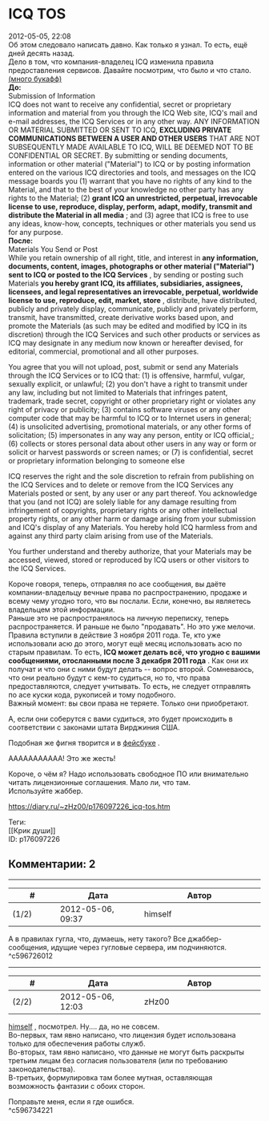 ICQ TOS
=======

  
2012-05-05, 22:08  
 Об этом следовало написать давно. Как только я узнал. То есть, ещё дней десять назад.   
 Дело в том, что компания-владелец ICQ изменила правила предоставления сервисов. Давайте посмотрим, что было и что стало.   
  [(много букафф)](https://zHz00.diary.ru/p176097226.htm?index=1#linkmore176097226m1)      
  **До:**    
 Submission of Information   
 ICQ does not want to receive any confidential, secret or proprietary information and material from you through the ICQ Web site, ICQ's mail and e-mail addresses, the ICQ Services or in any other way. ANY INFORMATION OR MATERIAL SUBMITTED OR SENT TO ICQ,  **EXCLUDING PRIVATE COMMUNICATIONS BETWEEN A USER AND OTHER USERS**  THAT ARE NOT SUBSEQUENTLY MADE AVAILABLE TO ICQ, WILL BE DEEMED NOT TO BE CONFIDENTIAL OR SECRET. By submitting or sending documents, information or other material ("Material") to ICQ or by posting information entered on the various ICQ directories and tools, and messages on the ICQ message boards you (1) warrant that you have no rights of any kind to the Material, and that to the best of your knowledge no other party has any rights to the Material; (2)  **grant ICQ an unrestricted, perpetual, irrevocable license to use, reproduce, display, perform, adapt, modify, transmit and distribute the Material in all media**  ; and (3) agree that ICQ is free to use any ideas, know-how, concepts, techniques or other materials you send us for any purpose.   
  **После:**    
 Materials You Send or Post   
 While you retain ownership of all right, title, and interest in  **any information, documents, content, images, photographs or other material ("Material") sent to ICQ or posted to the ICQ Services**  , by sending or posting such Materials  **you hereby grant ICQ, its affiliates, subsidiaries, assignees, licensees, and legal representatives an irrevocable, perpetual, worldwide license to use, reproduce, edit, market, store**  , distribute, have distributed, publicly and privately display, communicate, publicly and privately perform, transmit, have transmitted, create derivative works based upon, and promote the Materials (as such may be edited and modified by ICQ in its discretion) through the ICQ Services and such other products or services as ICQ may designate in any medium now known or hereafter devised, for editorial, commercial, promotional and all other purposes.   
   
 You agree that you will not upload, post, submit or send any Materials through the ICQ Services or to ICQ that: (1) is offensive, harmful, vulgar, sexually explicit, or unlawful; (2) you don't have a right to transmit under any law, including but not limited to Materials that infringes patent, trademark, trade secret, copyright or other proprietary right or violates any right of privacy or publicity; (3) contains software viruses or any other computer code that may be harmful to ICQ or to Internet users in general; (4) is unsolicited advertising, promotional materials, or any other forms of solicitation; (5) impersonates in any way any person, entity or ICQ official,; (6) collects or stores personal data about other users in any way or form or solicit or harvest passwords or screen names; or (7) is confidential, secret or proprietary information belonging to someone else   
   
 ICQ reserves the right and the sole discretion to refrain from publishing on the ICQ Services and to delete or remove from the ICQ Services any Materials posted or sent, by any user or any part thereof. You acknowledge that you (and not ICQ) are solely liable for any damage resulting from infringement of copyrights, proprietary rights or any other intellectual property rights, or any other harm or damage arising from your submission and ICQ's display of any Materials. You hereby hold ICQ harmless from and against any third party claim arising from use of the Materials.   
   
 You further understand and thereby authorize, that your Materials may be accessed, viewed, stored or reproduced by ICQ users or other visitors to the ICQ Services.   
     
 Короче говоря, теперь, отправляя по асе сообщения, вы даёте компании-владельцу вечные права по распространению, продаже и всему чему угодно того, что вы послали. Если, конечно, вы являетесь владельцем этой информации.   
 Раньше это не распространялось на личную переписку, теперь распространяется. И раньше не было "продавать". Но это уже мелочи.   
 Правила вступили в действие 3 ноября 2011 года. Те, кто уже использовали асю до этого, могут ещё месяц использовать асю по старым правилам. То есть,  **ICQ может делать всё, что угодно с вашими сообщениями, отосланными после 3 декабря 2011 года**  . Как они их получат и что они с ними будут делать -- вопрос второй. Сомневаюсь, что они реально будут с кем-то судиться, но то, что права предоставляются, следует учитывать. То есть, не следует отправлять по асе куски кода, рукописей и тому подобного.   
 Важный момент: вы свои права не теряете. Только они приобретают.   
   
 А, если они соберутся с вами судиться, это будет происходить в соответствии с законами штата Вирджиния США.   
   
 Подобная же фигня творится и в  [фейсбуке](http://consumerist.com/2009/02/facebooks-new-terms-of-service-we-can-do-anything-we-want-with-your-content-forever.html)  .   
   
 ААААААААААА! Это же жесть!   
   
 Короче, о чём я? Надо использовать свободное ПО или внимательно читать лицензионные соглашения. Мало ли, что там.   
 Используйте жаббер.   
  
<https://diary.ru/~zHz00/p176097226_icq-tos.htm>  
  
Теги:  
[[Крик души]]  
ID: p176097226  


Комментарии: 2
--------------

  


---



|         #         |              Дата              |                     Автор                     |           ID           |
| --- | --- | --- | --- |
| (1/2) | 2012-05-06, 09:37 | himself | c596726012 |

  
 А в правилах гугла, что, думаешь, нету такого? Все джаббер-сообщения, идущие через гугловые сервера, им подчиняются.   
 ^c596726012

---



|         #         |              Дата              |                     Автор                     |           ID           |
| --- | --- | --- | --- |
| (2/2) | 2012-05-06, 12:03 | zHz00 | c596734221 |

  
  [himself](http://himself.diary.ru "void")  , посмотрел. Ну.... да, но не совсем.   
 Во-первых, там явно написано, что лицензия будет использована только для обеспечения работы служб.   
 Во-вторых, там явно написано, что данные не могут быть раскрыты третьим лицам без согласия пользователя (или по требованию законодательства).   
 В-третьих, формулировка там более мутная, оставляющая возможность фантазии с обоих сторон.   
   
 Поправьте меня, если я где ошибся.   
 ^c596734221